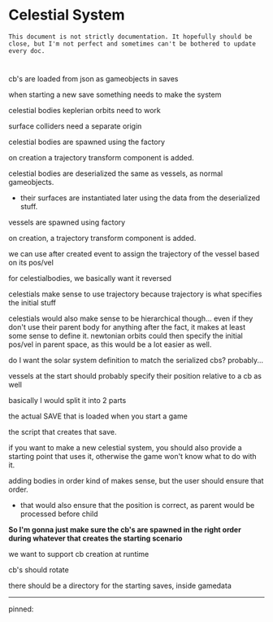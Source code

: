 # Celestial System

    This document is not strictly documentation. It hopefully should be close, but I'm not perfect and sometimes can't be bothered to update every doc.
#


cb's are loaded from json as gameobjects in saves

when starting a new save something needs to make the system



celestial bodies keplerian orbits need to work



surface colliders need a separate origin



celestial bodies are spawned using the factory

on creation a trajectory transform component is added.

celestial bodies are deserialized the same as vessels, as normal gameobjects.
- their surfaces are instantiated later using the data from the deserialized stuff.


vessels are spawned using factory

on creation, a trajectory transform component is added.


we can use after created event to assign the trajectory of the vessel based on its pos/vel

for celestialbodies, we basically want it reversed


celestials make sense to use trajectory because trajectory is what specifies the initial stuff

celestials would also make sense to be hierarchical though...
even if they don't use their parent body for anything after the fact, it makes at least some sense to define it.
newtonian orbits could then specify the initial pos/vel in parent space, as this would be a lot easier as well.



do I want the solar system definition to match the serialized cbs? probably...

vessels at the start should probably specify their position relative to a cb as well


basically I would split it into 2 parts

the actual SAVE that is loaded when you start a game

the script that creates that save.


if you want to make a new celestial system, you should also provide a starting point that uses it, otherwise the game won't know what to do with it.


adding bodies in order kind of makes sense, but the user should ensure that order.
- that would also ensure that the position is correct, as parent would be processed before child

**So I'm gonna just make sure the cb's are spawned in the right order during whatever that creates the starting scenario**


we want to support cb creation at runtime


cb's should rotate

there should be a directory for the starting saves, inside gamedata





--------------

pinned:


















